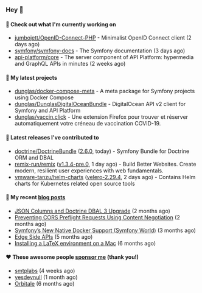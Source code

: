 ### Hey 👋

#### 👷 Check out what I'm currently working on

- [jumbojett/OpenID-Connect-PHP](https://github.com/jumbojett/OpenID-Connect-PHP) - Minimalist OpenID Connect client (2 days ago)
- [symfony/symfony-docs](https://github.com/symfony/symfony-docs) - The Symfony documentation (3 days ago)
- [api-platform/core](https://github.com/api-platform/core) - The server component of API Platform: hypermedia and GraphQL APIs in minutes (2 weeks ago)

#### 🌱 My latest projects

- [dunglas/docker-compose-meta](https://github.com/dunglas/docker-compose-meta) - A meta package for Symfony projects using Docker Compose
- [dunglas/DunglasDigitalOceanBundle](https://github.com/dunglas/DunglasDigitalOceanBundle) - DigitalOcean API v2 client for Symfony and API Platform
- [dunglas/vaccin.click](https://github.com/dunglas/vaccin.click) - Une extension Firefox pour trouver et réserver automatiquement votre créneau de vaccination COVID-19.

#### 🔭 Latest releases I've contributed to

- [doctrine/DoctrineBundle](https://github.com/doctrine/DoctrineBundle) ([2.6.0](https://github.com/doctrine/DoctrineBundle/releases/tag/2.6.0), today) - Symfony Bundle for Doctrine ORM and DBAL
- [remix-run/remix](https://github.com/remix-run/remix) ([v1.3.4-pre.0](https://github.com/remix-run/remix/releases/tag/v1.3.4-pre.0), 1 day ago) - Build Better Websites. Create modern, resilient user experiences with web fundamentals.
- [vmware-tanzu/helm-charts](https://github.com/vmware-tanzu/helm-charts) ([velero-2.29.4](https://github.com/vmware-tanzu/helm-charts/releases/tag/velero-2.29.4), 2 days ago) - Contains Helm charts for Kubernetes related open source tools

#### 📜 My recent [blog posts](https://dunglas.fr)

- [JSON Columns and Doctrine DBAL 3 Upgrade](https://dunglas.fr/2022/01/json-columns-and-doctrine-dbal-3-upgrade/) (2 months ago)
- [Preventing CORS Preflight Requests Using Content Negotiation](https://dunglas.fr/2022/01/preventing-cors-preflight-requests-using-content-negotiation/) (2 months ago)
- [Symfony’s New Native Docker Support (Symfony World)](https://dunglas.fr/2021/12/symfonys-new-native-docker-support-symfony-world/) (3 months ago)
- [Edge Side APIs](https://dunglas.fr/2021/10/edge-side-apis/) (5 months ago)
- [Installing a LaTeX environment on a Mac](https://dunglas.fr/2021/09/installing-a-latex-environment-on-a-mac/) (6 months ago)

#### ❤️ These awesome people [sponsor me](https://github.com/sponsors/dunglas) (thank you!)

- [smtplabs](https://github.com/smtplabs) (4 weeks ago)
- [yesdevnull](https://github.com/yesdevnull) (1 month ago)
- [Orbitale](https://github.com/Orbitale) (6 months ago)
